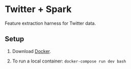 
# Twitter + Spark

Feature extraction harness for Twitter data.

## Setup

1. Download [Docker](https://www.docker.com/docker-mac).

1. To run a local container: `docker-compose run dev bash`
